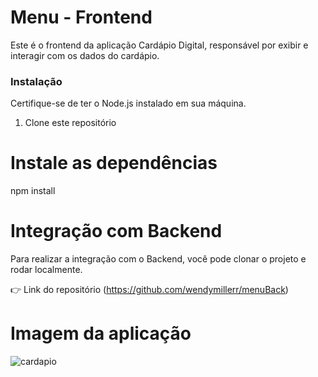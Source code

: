 # Menu - Frontend

Este é o frontend da aplicação Cardápio Digital, responsável por exibir e interagir com os dados do cardápio.

### Instalação

Certifique-se de ter o Node.js instalado em sua máquina. 

1. Clone este repositório

# Instale as dependências

npm install

# Integração com Backend
Para realizar a integração com o Backend, você pode clonar o projeto e rodar localmente.

👉 Link do repositório (https://github.com/wendymillerr/menuBack)

# Imagem da aplicação

![cardapio](https://github.com/wendymillerr/menuFront/assets/77902118/b534a87c-7b8c-4332-b9a6-4c9f5ac21d68)

 
